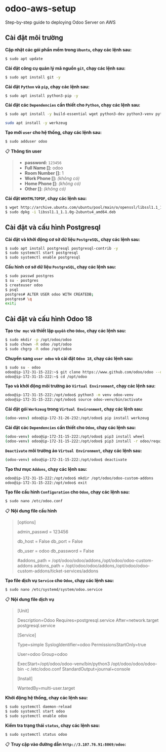 # odoo-aws-setup
Step-by-step guide to deploying Odoo Server on AWS

Cài đặt môi trường
----

**Cập nhật các gói phần mềm trong `Ubuntu`, chạy các lệnh sau:**

```bash
$ sudo apt update
```

**Cài đặt công cụ quản lý mã nguồn `git`, chạy các lệnh sau:**

```bash
$ sudo apt install git -y
```

**Cài đặt `Python` và `pip`, chạy các lệnh sau:**

```bash
$ sudo apt install python3-pip -y
```

**Cài đặt các `Dependencies` cần thiết cho `Python`, chạy các lệnh sau:**

```bash
$ sudo apt install -y build-essential wget python3-dev python3-venv python3-wheel libfreetype6-dev libxml2-dev libzip-dev libldap2-dev libsasl2-dev python3-setuptools node-less libjpeg-dev zlib1g-dev libpq-dev libxslt1-dev libldap2-dev libtiff5-dev libjpeg8-dev libopenjp2-7-dev liblcms2-dev libwebp-dev libfribidi-dev libxcb1-dev
```
```bash
sudo apt install -y werkzeug
```
**Tạo mới `user` cho hệ thống, chạy các lệnh sau:**

```bash
$ sudo adduser odoo
```

📋 **Thông tin user**
> - **password:** `123456`
> - **Full Name []:** odoo
> - **Room Number []:** 1
> - **Work Phone []:** _(không có)_
> - **Home Phone []:** _(không có)_
> - **Other []:** _(không có)_

**Cài đặt `WKHTMLTOPDF`, chạy các lệnh sau:**

```bash
$ wget http://archive.ubuntu.com/ubuntu/pool/main/o/openssl/libssl1.1_1.1.0g-2ubuntu4_amd64.deb
$ sudo dpkg -i libssl1.1_1.1.0g-2ubuntu4_amd64.deb
```

Cài đặt và cấu hình Postgresql
----

**Cài đặt và khởi động cơ sở dữ liệu `PostgreSQL`, chạy các lệnh sau:**

```bash
$ sudo apt install postgresql postgresql-contrib -y
$ sudo systemctl start postgresql
$ sudo systemctl enable postgresql
```

**Cấu hình cơ sở dữ liệu `PostgreSQL`, chạy các lệnh sau:**

```bash
$ sudo passwd postgres
$ su - postgres
$ createuser odoo
$ psql
postgres# ALTER USER odoo WITH CREATEDB;
postgres# \q
exit;
```

Cài đặt và cấu hình Odoo 18
----

**Tạo `thư mục` và thiết lập `quyền` cho `Odoo`, chạy các lệnh sau:**

```bash
$ sudo mkdir -p /opt/odoo/odoo
$ sudo chown -R odoo /opt/odoo
$ sudo chgrp -R odoo /opt/odoo
```

**Chuyển sang `user odoo` và cài đặt `Odoo 18`, chạy các lệnh sau:**

```bash
$ sudo su - odoo
odoo@ip-172-31-15-222:~$ git clone https://www.github.com/odoo/odoo --depth 1 --branch 18.0 /opt/odoo/odoo
odoo@ip-172-31-15-222:~$ cd /opt/odoo
```

**Tạo và khởi động môi trường ảo `Virtual Environment`, chạy các lệnh sau:**

```bash
odoo@ip-172-31-15-222:/opt/odoo$ python3 -m venv odoo-venv
odoo@ip-172-31-15-222:/opt/odoo$ source odoo-venv/bin/activate
```

**Cài đặt gói `Werkzeug` trong `Virtual Environment`, chạy các lệnh sau:**

```bash
(odoo-venv) odoo@ip-172-31-26-232:/opt/odoo$ pip install werkzeug
```

**Cài đặt các `Dependencies` cần thiết cho `Odoo`, chạy các lệnh sau:**
```bash
(odoo-venv) odoo@ip-172-31-15-222:/opt/odoo$ pip3 install wheel
(odoo-venv) odoo@ip-172-31-15-222:/opt/odoo$ pip3 install -r odoo/requirements.txt
```

**`Deactivate` môi trường ảo `Virtual Environment`, chạy các lệnh sau:**
```bash
(odoo-venv) odoo@ip-172-31-15-222:/opt/odoo$ deactivate
```

**Tạo thư mục `Addons`, chạy các lệnh sau:**
```bash
odoo@ip-172-31-15-222:/opt/odoo$ mkdir /opt/odoo/odoo-custom-addons
odoo@ip-172-31-15-222:/opt/odoo$ exit
```

**Tạo file cấu hình `Configuration` cho `Odoo`, chạy các lệnh sau:**
```bash
$ sudo nano /etc/odoo.conf
```

📋 **Nội dung file cấu hình**
>[options]
>
>admin_passwd = 123456
>
>db_host = False
>db_port = False
>
>db_user = odoo
>db_password = False
>
>#addons_path = /opt/odoo/odoo/addons,/opt/odoo/odoo-custom-addons
>addons_path = /opt/odoo/odoo/addons,/opt/odoo/odoo-custom-addons/ticket-services/addons

**Tạo file dịch vụ `Service` cho `Odoo`, chạy các lệnh sau:**
```bash
$ sudo nano /etc/systemd/system/odoo.service
```

📋 **Nội dung file dịch vụ**
>[Unit]
>
>Description=Odoo
>Requires=postgresql.service
>After=network.target postgresql.service
>
>[Service]
>
>Type=simple
>SyslogIdentifier=odoo
>PermissionsStartOnly=true
>
>User=odoo
>Group=odoo
>
>ExecStart=/opt/odoo/odoo-venv/bin/python3 /opt/odoo/odoo/odoo-bin -c /etc/odoo.conf
>StandardOutput=journal+console
>
>[Install]
>
>WantedBy=multi-user.target

**Khởi động hệ thống, chạy các lệnh sau:**
```bash
$ sudo systemctl daemon-reload
$ sudo systemctl start odoo
$ sudo systemctl enable odoo
```

**Kiểm tra trạng thái `status`, chạy các lệnh sau:**
```bash
$ sudo systemctl status odoo
```

📋 **Truy cập vào đường dẫn `http://3.107.76.91:8069/odoo`:**
